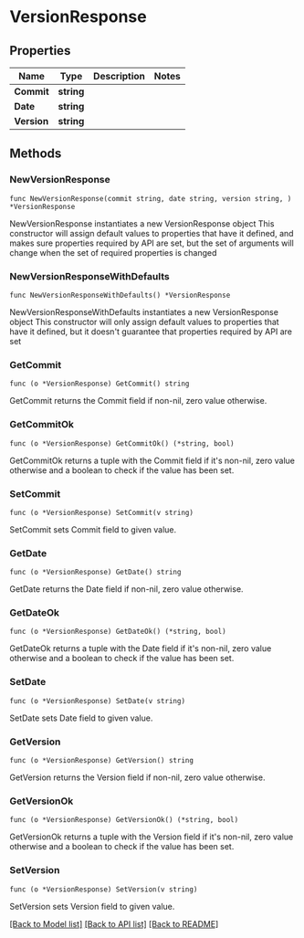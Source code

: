 # VersionResponse

## Properties

Name | Type | Description | Notes
------------ | ------------- | ------------- | -------------
**Commit** | **string** |  | 
**Date** | **string** |  | 
**Version** | **string** |  | 

## Methods

### NewVersionResponse

`func NewVersionResponse(commit string, date string, version string, ) *VersionResponse`

NewVersionResponse instantiates a new VersionResponse object
This constructor will assign default values to properties that have it defined,
and makes sure properties required by API are set, but the set of arguments
will change when the set of required properties is changed

### NewVersionResponseWithDefaults

`func NewVersionResponseWithDefaults() *VersionResponse`

NewVersionResponseWithDefaults instantiates a new VersionResponse object
This constructor will only assign default values to properties that have it defined,
but it doesn't guarantee that properties required by API are set

### GetCommit

`func (o *VersionResponse) GetCommit() string`

GetCommit returns the Commit field if non-nil, zero value otherwise.

### GetCommitOk

`func (o *VersionResponse) GetCommitOk() (*string, bool)`

GetCommitOk returns a tuple with the Commit field if it's non-nil, zero value otherwise
and a boolean to check if the value has been set.

### SetCommit

`func (o *VersionResponse) SetCommit(v string)`

SetCommit sets Commit field to given value.


### GetDate

`func (o *VersionResponse) GetDate() string`

GetDate returns the Date field if non-nil, zero value otherwise.

### GetDateOk

`func (o *VersionResponse) GetDateOk() (*string, bool)`

GetDateOk returns a tuple with the Date field if it's non-nil, zero value otherwise
and a boolean to check if the value has been set.

### SetDate

`func (o *VersionResponse) SetDate(v string)`

SetDate sets Date field to given value.


### GetVersion

`func (o *VersionResponse) GetVersion() string`

GetVersion returns the Version field if non-nil, zero value otherwise.

### GetVersionOk

`func (o *VersionResponse) GetVersionOk() (*string, bool)`

GetVersionOk returns a tuple with the Version field if it's non-nil, zero value otherwise
and a boolean to check if the value has been set.

### SetVersion

`func (o *VersionResponse) SetVersion(v string)`

SetVersion sets Version field to given value.



[[Back to Model list]](../README.md#documentation-for-models) [[Back to API list]](../README.md#documentation-for-api-endpoints) [[Back to README]](../README.md)


